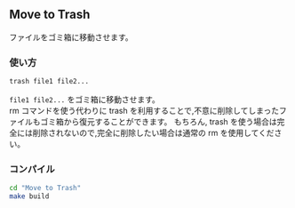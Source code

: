 ## Move to Trash

ファイルをゴミ箱に移動させます。

### 使い方

```sh
trash file1 file2...
```

`file1 file2...` をゴミ箱に移動させます。<br>
rm コマンドを使う代わりに trash を利用することで,不意に削除してしまったファイルもゴミ箱から復元することができます。
もちろん, trash を使う場合は完全には削除されないので,完全に削除したい場合は通常の rm を使用してください。

### コンパイル

```sh
cd "Move to Trash"
make build
```